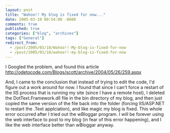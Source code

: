 ```yaml
---
layout: post
title: "Wahoo!! My blog is fixed for now..."
date: 2005-03-10 00:54:00 -0600
comments: true
published: true
categories: ["blog", "archives"]
tags: ["General"]
redirect_from: 
  - /post/2005/03/10/Wahoo!!-My-blog-is-fixed-for-now
  - /post/2005/03/10/wahoo!!-my-blog-is-fixed-for-now
---
```

<!-- more -->
<P>I Googled the problem, and found this article <A href="http://odetocode.com/Blogs/scott/archive/2004/05/26/259.aspx">http://odetocode.com/Blogs/scott/archive/2004/05/26/259.aspx</A></P>
<P>And, I came to the conclusion that instead of trying to edit the code, I'd figure out a work around for now. I found that since I can't force a restart of the IIS process that is running my site (since I have a remote host), I deleted the DotText.Framework.dll file in the bin directory of my blog, and then just copied the same version of the file back into the folder (forcing IIS/ASP.NET to restart the .Text applciation), and like magic my blog is fixed. This whole error occurred after I tried out the wBloggar program. I will be forever using the web interface to post to my blog (in fear of this error happening), and I like the web interface better than wBloggar anyway.</P>
